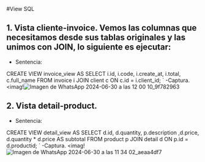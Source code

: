 #View SQL
## 1. Vista cliente-invoice. Vemos las columnas que necesitamos desde sus tablas originales y las unimos con JOIN, lo siguiente es ejecutar:
 - Sentencia:

CREATE VIEW invoice_view AS SELECT i.id, i.code, i.create_at, i.total, c.full_name FROM invoice i JOIN client c  ON c.id = i.client_id;
`
-Captura.
<imag!![Imagen de WhatsApp 2024-06-30 a las 12 00 10_9f782963](https://github.com/micaelabar/TAREA-DEBER-GBD../assets/148156209/0ee46ab0-3020-4ae0-9aef-c16443697515)

## 2. Vista detail-product.
 - Sentencia:

CREATE VIEW detail_view AS SELECT d.id, d.quantity, p.description ,d.price, d.quantity * d.price AS subtotal FROM product p JOIN detail d ON p.id = d.productid;
`
-Captura. 
<imag!![Imagen de WhatsApp 2024-06-30 a las 11 34 02_aeaa4df7](https://github.com/micaelabar/TAREA-DEBER-GBD../assets/148156209/e051b526-b3bd-43ea-a078-575bee9350d5)
